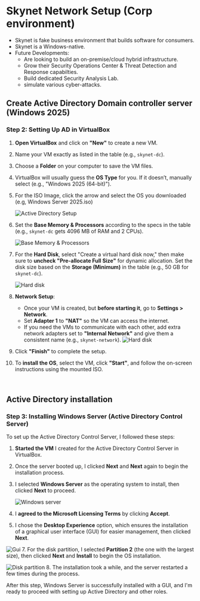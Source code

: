 # Skynet Network Setup (Corp environment)

- Skynet is fake business environment that builds software for consumers.
- Skynet is a Windows-native.
- Future Developments:
   - Are looking to build an on-premise/cloud hybrid infrastructure.
   - Grow their Security Operations Center & Threat Detection and Response capabilties.
   - Build dedicated Security Analysis Lab.
   - simulate various cyber-attacks.

## Create Active Directory Domain controller server (Windows 2025)

### Step 2: Setting Up AD in VirtualBox

1. **Open VirtualBox** and click on **"New"** to create a new VM.
2. Name your VM exactly as listed in the table (e.g., `skynet-dc`).
3. Choose a **Folder** on your computer to save the VM files.
4. VirtualBox will usually guess the **OS Type** for you. If it doesn’t, manually select (e.g., "Windows 2025 (64-bit)").
5. For the ISO Image, click the arrow and select the OS you downloaded (e.g, Windows Server 2025.iso)
   
   ![Active Directory Setup](img/ad.png)
6. Set the **Base Memory & Processors** according to the specs in the table (e.g., `skynet-dc` gets 4096 MB of RAM and 2 CPUs).
   
    ![Base Memory & Processors](img/ad1.png)
7. For the **Hard Disk**, select "Create a virtual hard disk now," then make sure to **uncheck "Pre-allocate Full Size"** for dynamic allocation. Set the disk size based on the **Storage (Minimum)** in the table (e.g., 50 GB for `skynet-dc`).
   
    ![Hard disk](img/ad2.png)
8. **Network Setup**: 
   - Once your VM is created, but **before starting it**, go to **Settings > Network**.
   - Set **Adapter 1** to **"NAT"** so the VM can access the internet.
   - If you need the VMs to communicate with each other, add extra network adapters set to **"Internal Network"** and give them a consistent name (e.g., `skynet-network`).
     ![Hard disk](img/ad3.png)
9. Click **"Finish"** to complete the setup.
10. To **install the OS**, select the VM, click **"Start"**, and follow the on-screen instructions using the mounted ISO.
<br>

## Active Directory installation
### Step 3: Installing Windows Server (Active Directory Control Server)

To set up the Active Directory Control Server, I followed these steps:

1. **Started the VM** I created for the Active Directory Control Server in VirtualBox.
2. Once the server booted up, I clicked **Next** and **Next** again to begin the installation process.
3. I selected **Windows Server** as the operating system to install, then clicked **Next** to proceed.
   
   ![Windows server](img/ad4.png)
5. I **agreed to the Microsoft Licensing Terms** by clicking **Accept**.
6. I chose the **Desktop Experience** option, which ensures the installation of a graphical user interface (GUI) for easier management, then clicked **Next**.
   
 ![Gui](img/ad5.png)
7. For the disk partition, I selected **Partition 2** (the one with the largest size), then clicked **Next** and **Install** to begin the OS installation.
   
   ![Disk partition](img/ad6.png)
8. The installation took a while, and the server restarted a few times during the process.

After this step, Windows Server is successfully installed with a GUI, and I'm ready to proceed with setting up Active Directory and other roles.

